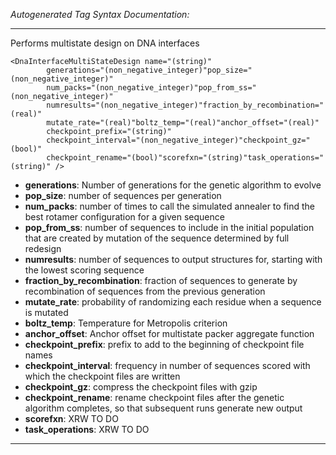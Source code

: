 _Autogenerated Tag Syntax Documentation:_

---
Performs multistate design on DNA interfaces

```
<DnaInterfaceMultiStateDesign name="(string)"
        generations="(non_negative_integer)"pop_size="(non_negative_integer)"
        num_packs="(non_negative_integer)"pop_from_ss="(non_negative_integer)"
        numresults="(non_negative_integer)"fraction_by_recombination="(real)"
        mutate_rate="(real)"boltz_temp="(real)"anchor_offset="(real)"
        checkpoint_prefix="(string)"
        checkpoint_interval="(non_negative_integer)"checkpoint_gz="(bool)"
        checkpoint_rename="(bool)"scorefxn="(string)"task_operations="(string)" />
```

-   **generations**: Number of generations for the genetic algorithm to evolve
-   **pop_size**: number of sequences per generation
-   **num_packs**: number of times to call the simulated annealer to find the best rotamer configuration for a given sequence
-   **pop_from_ss**: number of sequences to include in the initial population that are created by mutation of the sequence determined by full redesign
-   **numresults**: number of sequences to output structures for, starting with the lowest scoring sequence
-   **fraction_by_recombination**: fraction of sequences to generate by recombination of sequences from the previous generation
-   **mutate_rate**: probability of randomizing each residue when a sequence is mutated
-   **boltz_temp**: Temperature for Metropolis criterion
-   **anchor_offset**: Anchor offset for multistate packer aggregate function
-   **checkpoint_prefix**: prefix to add to the beginning of checkpoint file names
-   **checkpoint_interval**: frequency in number of sequences scored with which the checkpoint files are written
-   **checkpoint_gz**: compress the checkpoint files with gzip
-   **checkpoint_rename**: rename checkpoint files after the genetic algorithm completes, so that subsequent runs generate new output
-   **scorefxn**: XRW TO DO
-   **task_operations**: XRW TO DO

---

